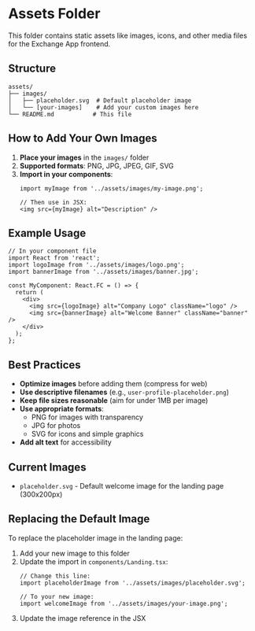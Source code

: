 # Assets Folder

This folder contains static assets like images, icons, and other media files for the Exchange App frontend.

## Structure

```
assets/
├── images/
│   ├── placeholder.svg  # Default placeholder image
│   └── [your-images]    # Add your custom images here
└── README.md           # This file
```

## How to Add Your Own Images

1. **Place your images** in the `images/` folder
2. **Supported formats**: PNG, JPG, JPEG, GIF, SVG
3. **Import in your components**:
   ```tsx
   import myImage from '../assets/images/my-image.png';
   
   // Then use in JSX:
   <img src={myImage} alt="Description" />
   ```

## Example Usage

```tsx
// In your component file
import React from 'react';
import logoImage from '../assets/images/logo.png';
import bannerImage from '../assets/images/banner.jpg';

const MyComponent: React.FC = () => {
  return (
    <div>
      <img src={logoImage} alt="Company Logo" className="logo" />
      <img src={bannerImage} alt="Welcome Banner" className="banner" />
    </div>
  );
};
```

## Best Practices

- **Optimize images** before adding them (compress for web)
- **Use descriptive filenames** (e.g., `user-profile-placeholder.png`)
- **Keep file sizes reasonable** (aim for under 1MB per image)
- **Use appropriate formats**:
  - PNG for images with transparency
  - JPG for photos
  - SVG for icons and simple graphics
- **Add alt text** for accessibility

## Current Images

- `placeholder.svg` - Default welcome image for the landing page (300x200px)

## Replacing the Default Image

To replace the placeholder image in the landing page:

1. Add your new image to this folder
2. Update the import in `components/Landing.tsx`:
   ```tsx
   // Change this line:
   import placeholderImage from '../assets/images/placeholder.svg';
   
   // To your new image:
   import welcomeImage from '../assets/images/your-image.png';
   ```
3. Update the image reference in the JSX 